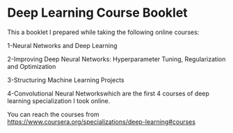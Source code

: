 # Deep Learning Course Booklet

This a booklet I prepared while taking the following online courses:

1-Neural Networks and Deep Learning

2-Improving Deep Neural Networks: Hyperparameter Tuning, Regularization and Optimization

3-Structuring Machine Learning Projects

4-Convolutional Neural Networkswhich are the first 4 courses of deep learning specialization I took online.

You can reach the courses from https://www.coursera.org/specializations/deep-learning#courses
